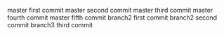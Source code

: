 master first commit
master second commit
master third commit
master fourth commit
master fifth commit
branch2 first commit
branch2 second commit
branch3 third commit
